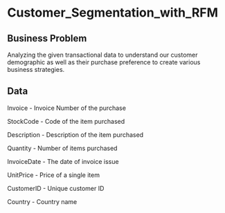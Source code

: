 # Customer_Segmentation_with_RFM

## Business Problem

Analyzing the given transactional data to understand our customer demographic as well as their purchase preference to create various business strategies.

## Data

Invoice - Invoice Number of the purchase

StockCode - Code of the item purchased

Description - Description of the item purchased

Quantity - Number of items purchased

InvoiceDate - The date of invoice issue

UnitPrice - Price of a single item

CustomerID - Unique customer ID

Country - Country name
